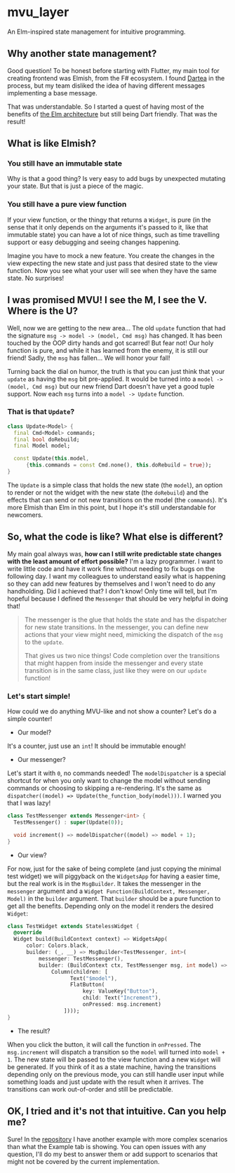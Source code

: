 # mvu_layer

An Elm-inspired state management for intuitive programming.

## Why another state management?

Good question! To be honest before starting with Flutter, my main tool for creating frontend was Elmish, from the F# ecosystem.
I found [Dartea](https://pub.dev/packages/dartea) in the process, but my team disliked the idea of having different messages implementing a base message.

That was understandable. So I started a quest of having most of the benefits of [the Elm architecture](https://zaid-ajaj.github.io/the-elmish-book/#/chapters/elm/the-architecture) but still being Dart friendly.
That was the result!

## What is like Elmish?

### You still have an immutable state

Why is that a good thing? Is very easy to add bugs by unexpected mutating your state. But that is just a piece of the magic.

### You still have a pure view function

If your view function, or the thingy that returns a `Widget`, is pure (in the sense that it only depends on the arguments it's passed to it, like that immutable state) you
can have a lot of nice things, such as time travelling support or easy debugging and seeing changes happening.

Imagine you have to mock a new feature. You create the changes in the view expecting the new state and just pass that desired state to the view function.
Now you see what your user will see when they have the same state. No surprises!

## I was promised MVU! I see the M, I see the V. Where is the U?

Well, now we are getting to the new area... The old `update` function that had the signature `msg -> model -> (model, Cmd msg)` has changed. It has been touched by the OOP dirty hands and got scarred!
But fear not! Our holy function is pure, and while it has learned from the enemy, it is still our friend! Sadly, the `msg` has fallen... We will honor your fall!

Turning back the dial on humor, the truth is that you can just think that your `update` as having the `msg` bit pre-applied. It would be turned into a `model -> (model, Cmd msg)` but our
new friend Dart doesn't have yet a good tuple support. Now each `msg` turns into a `model -> Update` function.

### That is that `Update`?

```dart
class Update<Model> {
  final Cmd<Model> commands;
  final bool doRebuild;
  final Model model;

  const Update(this.model,
      {this.commands = const Cmd.none(), this.doRebuild = true});
}
```

The `Update` is a simple class that holds the new state (the `model`), an option to render or not the widget with the new state (the `doRebuild`) and the effects
that can send or not new transitions on the model (the `commands`). It's more Elmish than Elm in this point, but I hope it's still understandable for newcomers.

## So, what the code is like? What else is different?

My main goal always was, **how can I still write predictable state changes with the least amount of effort possible?** I'm a lazy programmer.
I want to write little code and have it work fine without needing to fix bugs on the following day. I want my colleagues to understand easily what is happening
so they can add new features by themselves and I won't need to do any handholding. Did I achieved that? I don't know! Only time will tell, but I'm hopeful because
I defined the `Messenger` that should be very helpful in doing that!

> The messenger is the glue that holds the state and has the dispatcher for new state transitions.
> In the messenger, you can define new actions that your view might need, mimicking the dispatch of the `msg` to the `update`.
>
> That gives us two nice things! Code completion over the transitions that might happen from inside the messenger and every state transition is in the same class,
> just like they were on our `update` function!  

### Let's start simple!

How could we do anything MVU-like and not show a counter? Let's do a simple counter!

* Our model?

It's a counter, just use an `int`! It should be immutable enough!

* Our messenger?

Let's start it with `0`, no commands needed! The `modelDispatcher` is a special shortcut for when you only want to change the model without sending commands or
choosing to skipping a re-rendering. It's the same as `dispatcher((model) => Update(the_function_body(model)))`. I warned you that I was lazy!

```dart
class TestMessenger extends Messenger<int> {
  TestMessenger() : super(Update(0));

  void increment() => modelDispatcher((model) => model + 1);
}
```

* Our view?

For now, just for the sake of being complete (and just copying the minimal test widget) we will piggyback on the `WidgetsApp` for having a easier time, but the
real work is in the `MsgBuilder`. It takes the messenger in the `messenger` argument and a `Widget Function(BuildContext, Messenger, Model)` in the `builder` argument.
That `builder` should be a pure function to get all the benefits. Depending only on the model it renders the desired `Widget`:

```dart
class TestWidget extends StatelessWidget {
  @override
  Widget build(BuildContext context) => WidgetsApp(
      color: Colors.black,
      builder: (_, __) => MsgBuilder<TestMessenger, int>(
          messenger: TestMessenger(),
          builder: (BuildContext ctx, TestMessenger msg, int model) => 
              Column(children: [
                    Text("$model"),
                    FlatButton(
                        key: ValueKey("Button"),
                        child: Text("Increment"),
                        onPressed: msg.increment)
                  ])));
}
```

* The result?

When you click the button, it will call the function in `onPressed`. The `msg.increment` will dispatch a transition so the `model` will turned into `model + 1`.
The new state will be passed to the view function and a new `Widget` will be generated. If you think of it as a state machine, having the transitions depending
only on the previous mode, you can still handle user input while something loads and just update with the result when it arrives.
The transitions can work out-of-order and still be predictable.

## OK, I tried and it's not that intuitive. Can you help me?

Sure! In the [repository](https://github.com/Nhowka/FlutterMVU) I have another example with more complex scenarios than what the Example tab is showing.
You can open issues with any question, I'll do my best to answer them or add support to scenarios that might not be covered by the current implementation.